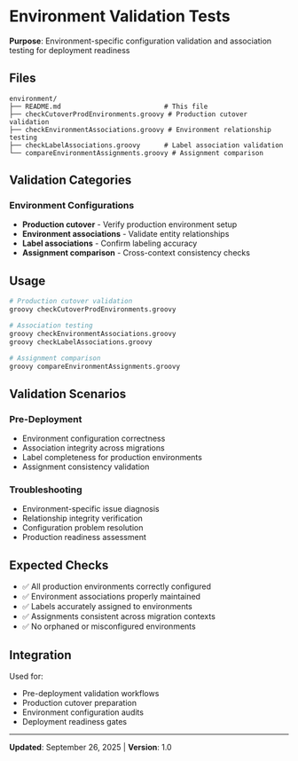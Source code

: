 # Environment Validation Tests

**Purpose**: Environment-specific configuration validation and association testing for deployment readiness

## Files

```
environment/
├── README.md                          # This file
├── checkCutoverProdEnvironments.groovy # Production cutover validation
├── checkEnvironmentAssociations.groovy # Environment relationship testing
├── checkLabelAssociations.groovy      # Label association validation
└── compareEnvironmentAssignments.groovy # Assignment comparison
```

## Validation Categories

### Environment Configurations
- **Production cutover** - Verify production environment setup
- **Environment associations** - Validate entity relationships
- **Label associations** - Confirm labeling accuracy
- **Assignment comparison** - Cross-context consistency checks

## Usage

```bash
# Production cutover validation
groovy checkCutoverProdEnvironments.groovy

# Association testing
groovy checkEnvironmentAssociations.groovy
groovy checkLabelAssociations.groovy

# Assignment comparison
groovy compareEnvironmentAssignments.groovy
```

## Validation Scenarios

### Pre-Deployment
- Environment configuration correctness
- Association integrity across migrations
- Label completeness for production environments
- Assignment consistency validation

### Troubleshooting
- Environment-specific issue diagnosis
- Relationship integrity verification
- Configuration problem resolution
- Production readiness assessment

## Expected Checks

- ✅ All production environments correctly configured
- ✅ Environment associations properly maintained
- ✅ Labels accurately assigned to environments
- ✅ Assignments consistent across migration contexts
- ✅ No orphaned or misconfigured environments

## Integration

Used for:
- Pre-deployment validation workflows
- Production cutover preparation
- Environment configuration audits
- Deployment readiness gates

---

**Updated**: September 26, 2025 | **Version**: 1.0
